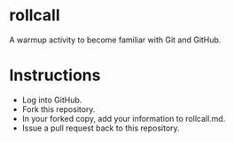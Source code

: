 # rollcall

A warmup activity to become familiar with Git and GitHub.

Instructions
============

* Log into GitHub.
* Fork this repository.
* In your forked copy, add your information to rollcall.md.
* Issue a pull request back to this repository.
